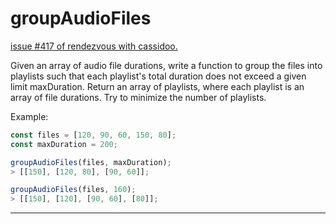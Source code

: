 # groupAudioFiles

[issue #417 of rendezvous with cassidoo.](https://buttondown.com/cassidoo/archive/new-sentences-have-appeared-on-earth-not-written/)

Given an array of audio file durations, write a function to
group the files into playlists such that each playlist's
total duration does not exceed a given limit maxDuration.
Return an array of playlists, where each playlist is an array of file durations.
Try to minimize the number of playlists.

Example:

```ts
const files = [120, 90, 60, 150, 80];
const maxDuration = 200;

groupAudioFiles(files, maxDuration);
> [[150], [120, 80], [90, 60]];

groupAudioFiles(files, 160);
> [[150], [120], [90, 60], [80]];
```

---

<!-- [Solution Playground](https://tsplay.dev/NBOPpm) -->
